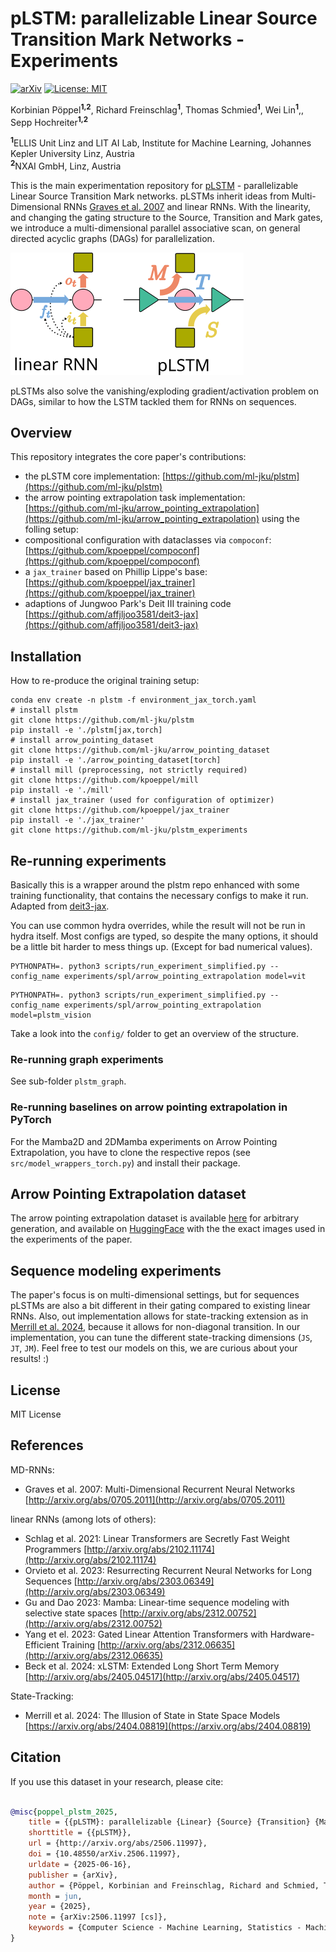 # pLSTM: parallelizable Linear Source Transition Mark Networks - Experiments
[![arXiv](https://img.shields.io/badge/arXiv-2506.11997-b31b1b.svg)](https://arxiv.org/abs/2506.11997)
[![License: MIT](https://img.shields.io/badge/License-MIT-yellow.svg)](https://opensource.org/licenses/MIT)

Korbinian Pöppel<sup>**1,2**</sup>, Richard Freinschlag<sup>**1**</sup>, Thomas Schmied<sup>**1**</sup>, Wei Lin<sup>**1**</sup>,, Sepp Hochreiter<sup>**1,2**</sup> 

<sup>**1**</sup>ELLIS Unit Linz and LIT AI Lab, Institute for Machine Learning, Johannes Kepler University Linz, Austria\
<sup>**2**</sup>NXAI GmbH, Linz, Austria


This is the main experimentation repository for [pLSTM](https://arxiv.org/abs/2506.11997) - parallelizable Linear Source Transition Mark networks.
pLSTMs inherit ideas from Multi-Dimensional RNNs [Graves et al. 2007](http://arxiv.org/abs/0705.2011) and linear RNNs.
With the linearity, and changing the gating structure to the Source, Transition and Mark gates, we introduce a multi-dimensional parallel associative scan, on general directed acyclic graphs (DAGs) for parallelization.

![](./linearRNN_vs_pLSTM.svg)

pLSTMs also solve the vanishing/exploding gradient/activation problem on DAGs, similar to how the LSTM tackled them for RNNs on sequences.

## Overview
This repository integrates the core paper's contributions:
- the pLSTM core implementation: [https://github.com/ml-jku/plstm](https://github.com/ml-jku/plstm)
- the arrow pointing extrapolation task implementation: [https://github.com/ml-jku/arrow_pointing_extrapolation](https://github.com/ml-jku/arrow_pointing_extrapolation)
using the folling setup:
- compositional configuration with dataclasses via `compoconf`: [https://github.com/kpoeppel/compoconf](https://github.com/kpoeppel/compoconf) 
- a `jax_trainer` based on Phillip Lippe's base: [https://github.com/kpoeppel/jax_trainer](https://github.com/kpoeppel/jax_trainer)
- adaptions of Jungwoo Park's Deit III training code [https://github.com/affjljoo3581/deit3-jax](https://github.com/affjljoo3581/deit3-jax)

## Installation

How to re-produce the original training setup:
```
conda env create -n plstm -f environment_jax_torch.yaml
# install plstm
git clone https://github.com/ml-jku/plstm
pip install -e './plstm[jax,torch]
# install arrow_pointing_dataset
git clone https://github.com/ml-jku/arrow_pointing_dataset
pip install -e './arrow_pointing_dataset[torch]
# install mill (preprocessing, not strictly required)
git clone https://github.com/kpoeppel/mill
pip install -e './mill'
# install jax_trainer (used for configuration of optimizer)
git clone https://github.com/kpoeppel/jax_trainer
pip install -e './jax_trainer'
git clone https://github.com/ml-jku/plstm_experiments
```


## Re-running experiments
Basically this is a wrapper around the plstm repo enhanced with some training functionality, that contains the necessary configs to make it run.
Adapted from [deit3-jax](https://github.com/affjljoo3581/deit3-jax).

You can use common hydra overrides, while the result will not be run in hydra itself.
Most configs are typed, so despite the many options, it should be a little bit harder to mess things up. (Except for bad numerical values).

```
PYTHONPATH=. python3 scripts/run_experiment_simplified.py --config_name experiments/spl/arrow_pointing_extrapolation model=vit
```

```
PYTHONPATH=. python3 scripts/run_experiment_simplified.py --config_name experiments/spl/arrow_pointing_extrapolation model=plstm_vision
```

Take a look into the `config/` folder to get an overview of the structure.

### Re-running graph experiments
See sub-folder `plstm_graph`.

### Re-running baselines on arrow pointing extrapolation in PyTorch
For the Mamba2D and 2DMamba experiments on Arrow Pointing Extrapolation, you have to clone the respective repos (see `src/model_wrappers_torch.py`) and install
their package.

## Arrow Pointing Extrapolation dataset
The arrow pointing extrapolation dataset is available [here](https://github.com/ml-jku/arrow_pointing_dataset) for arbitrary generation, and available on [HuggingFace](https://huggingface.co/ml-jku/arrow_pointing_extrapolation) with the the exact images used in the experiments of the paper.

## Sequence modeling experiments
The paper's focus is on multi-dimensional settings, but for sequences pLSTMs are also a bit different in their gating compared to existing linear RNNs. Also, out implementation allows for state-tracking extension as in [Merrill et al. 2024](https://arxiv.org/abs/2404.08819), because it allows for non-diagonal transition. In our implementation, you can tune the different state-tracking dimensions (`JS`, `JT`, `JM`). 
Feel free to test our models on this, we are curious about your results! :)


## License

MIT License

## References
MD-RNNs: 
- Graves et al. 2007: Multi-Dimensional Recurrent Neural Networks [http://arxiv.org/abs/0705.2011](http://arxiv.org/abs/0705.2011)

linear RNNs (among lots of others):
- Schlag et al. 2021: Linear Transformers are Secretly Fast Weight Programmers [http://arxiv.org/abs/2102.11174](http://arxiv.org/abs/2102.11174)
- Orvieto et al. 2023: Resurrecting Recurrent Neural Networks for Long Sequences [http://arxiv.org/abs/2303.06349](http://arxiv.org/abs/2303.06349)
- Gu and Dao 2023: Mamba: Linear-time sequence modeling with selective state spaces [http://arxiv.org/abs/2312.00752](http://arxiv.org/abs/2312.00752)
- Yang et el. 2023: Gated Linear Attention Transformers with Hardware-Efficient Training [http://arxiv.org/abs/2312.06635](http://arxiv.org/abs/2312.06635)
- Beck et al. 2024: xLSTM: Extended Long Short Term Memory [http://arxiv.org/abs/2405.04517](http://arxiv.org/abs/2405.04517)

State-Tracking:
- Merrill et al. 2024: The Illusion of State in State Space Models [https://arxiv.org/abs/2404.08819](https://arxiv.org/abs/2404.08819)

## Citation

If you use this dataset in your research, please cite:

```bibtex

@misc{poppel_plstm_2025,
	title = {{pLSTM}: parallelizable {Linear} {Source} {Transition} {Mark} networks},
	shorttitle = {{pLSTM}},
	url = {http://arxiv.org/abs/2506.11997},
	doi = {10.48550/arXiv.2506.11997},
	urldate = {2025-06-16},
	publisher = {arXiv},
	author = {Pöppel, Korbinian and Freinschlag, Richard and Schmied, Thomas and Lin, Wei and Hochreiter, Sepp},
	month = jun,
	year = {2025},
	note = {arXiv:2506.11997 [cs]},
	keywords = {Computer Science - Machine Learning, Statistics - Machine Learning},
}



```
